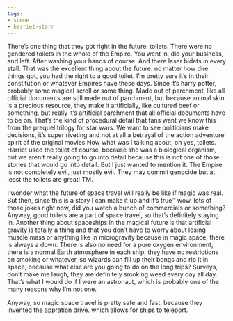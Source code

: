 ```yaml
---
tags:
- scene
- harriet-starr
---
```


There’s one thing that they got right in the future: toilets. There were
no gendered toilets in the whole of the Empire. You went in, did your
business, and left. After washing your hands of course. And there laser
bidets in every stall. That was the excellent thing about the future: no
matter how dire things got, you had the right to a good toilet. I’m
pretty sure it’s in their constitution or whatever Empires have these
days. Since it’s harry potter, probably some magical scroll or some
thing. Made out of parchment, like all official documents are still made
out of parchment, but because animal skin is a precious resource, they
make it artificially, like cultured beef or something, but really it’s
artificial parchment that all official documents have to be on. That’s
the kind of procedural detail that fans want we know this from the
prequel trilogy for star wars. We want to see politicians make
decisions, it’s super riveting and not at all a betrayal of the action
adventure spirit of the original movies Now what was I talking about, oh
yes, toilets. Harriet used the toilet of course, because she was a
biological organism, but we aren’t really going to go into detail
because this is not one of those stories that would go into detail. But
I just wanted to mention it. The Empire is not completely evil, just
mostly evil. They may commit genocide but at least the toilets are
great! TM.

I wonder what the future of space travel will really be like if magic
was real. But then, since this is a story I can make it up and it’s
true™ wow, lots of those jokes right now, did you watch a bunch of
commercials or something? Anyway, good toilets are a part of space
travel, so that’s definitely staying in. Another thing about spaceships
in the magical future is that artificial gravity is totally a thing and
that you don’t have to worry about losing muscle mass or anything like
in microgravity because in magic space, there is always a down. There is
also no need for a pure oxygen environment, there is a normal Earth
atmosphere in each ship, they have no restrictions on smoking or
whatever, so wizards can fill up their bongs and rip it in space,
because what else are you going to do on the long trips? Surveys, don’t
make me laugh, they are definitely smoking weed every day all day.
That’s what I would do if I were an astronaut, which is probably one of
the many reasons why I’m not one.

Anyway, so magic space travel is pretty safe and fast, because they
invented the appration drive. which allows for ships to teleport.

